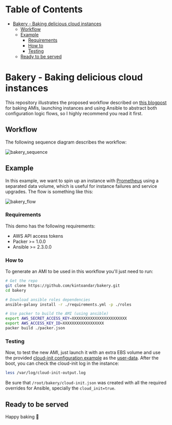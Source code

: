 Table of Contents
=================

  * [Bakery \- Baking delicious cloud instances](#bakery---baking-delicious-cloud-instances)
    * [Workflow](#workflow)
    * [Example](#example)
      * [Requirements](#requirements)
      * [How to](#how-to)
      * [Testing](#testing)
    * [Ready to be served](#ready-to-be-served)

# Bakery - Baking delicious cloud instances

This repository illustrates the proposed workflow described on [this blogpost](https://blog.kintoandar.com/2017/06/Baking-delicious-cloud-instances.html) for baking AMIs, launching instances and using Ansible to abstract both configuration logic flows, so I highly recommend you read it first.

## Workflow

The following sequence diagram describes the workflow:

![bakery_sequence](https://blog.kintoandar.com/images/images/bakery_sequence.jpg)

## Example

In this example, we want to spin up an instance with [Prometheus](https://prometheus.io/docs/introduction/overview/) using a separated data volume, which is useful for instance failures and service upgrades. The flow is something like this:

![bakery_flow](https://blog.kintoandar.com/images/bakery_flow.jpg)


### Requirements

This demo has the following requirements:

  * AWS API access tokens
  * Packer >= 1.0.0
  * Ansible >= 2.3.0.0

### How to

To generate an AMI to be used in this workflow you'll just need to run:

```bash
# Get the repo
git clone https://github.com/kintoandar/bakery.git
cd bakery

# Download ansible roles dependencies
ansible-galaxy install -r ./requirements.yml -p ./roles

# Use packer to build the AMI (using ansible)
export AWS_SECRET_ACCESS_KEY=XXXXXXXXXXXXXXXXXXXXXXXX
export AWS_ACCESS_KEY_ID=XXXXXXXXXXXXXXXXXX
packer build ./packer.json
```

### Testing

Now, to test the new AMI, just launch it with an extra EBS volume and use the provided [cloud-init configuration example](https://raw.githubusercontent.com/kintoandar/bakery/master/cloud-init-example.conf) as the [user-data](http://docs.aws.amazon.com/AWSEC2/latest/UserGuide/user-data.html). After the boot, you can check the cloud-init log in the instance:

```bash
less /var/log/cloud-init-output.log
```

Be sure that `/root/bakery/cloud-init.json` was created with all the required overrides for Ansible, specially the `cloud_init=true`.

## Ready to be served

Happy baking 🍰
